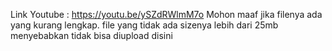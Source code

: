 Link Youtube : https://youtu.be/ySZdRWlmM7o
Mohon maaf jika filenya ada yang kurang lengkap. file yang tidak ada sizenya lebih dari 25mb menyebabkan tidak bisa diupload disini

